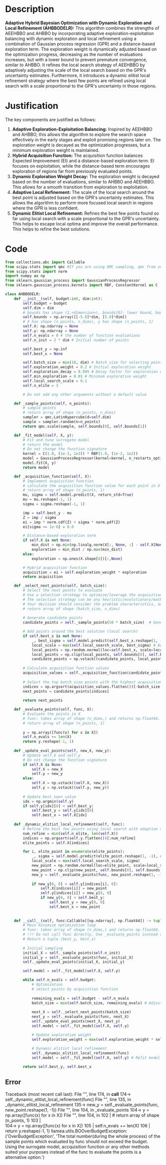 # Description
**Adaptive Hybrid Bayesian Optimization with Dynamic Exploration and Local Refinement (AHBBODELR):** This algorithm combines the strengths of AEEHBBO and AHBBO by incorporating adaptive exploration-exploitation balancing with dynamic exploration and local refinement using a combination of Gaussian process regression (GPR) and a distance-based exploration term. The exploration weight is dynamically adjusted based on the optimization progress, decreasing as the number of evaluations increases, but with a lower bound to prevent premature convergence, similar to AHBBO. It refines the local search strategy of AEEHBBO by adaptively adjusting the scale of the local search based on the GPR's uncertainty estimates. Furthermore, it introduces a dynamic elitist local refinement strategy where the best few points are refined using local search with a scale proportional to the GPR's uncertainty in those regions.

# Justification
The key components are justified as follows:

1.  **Adaptive Exploration-Exploitation Balancing:** Inspired by AEEHBBO and AHBBO, this allows the algorithm to explore the search space effectively in the early stages and exploit promising regions later on. The exploration weight is decayed as the optimization progresses, but a minimum exploration weight is maintained.
2.  **Hybrid Acquisition Function:** The acquisition function balances Expected Improvement (EI) and a distance-based exploration term. EI focuses on exploitation, while the distance-based term encourages exploration of regions far from previously evaluated points.
3.  **Dynamic Exploration Weight Decay:** The exploration weight is decayed based on the number of evaluations, similar to AHBBO and AEEHBBO. This allows for a smooth transition from exploration to exploitation.
4.  **Adaptive Local Refinement:** The scale of the local search around the best point is adjusted based on the GPR's uncertainty estimates. This allows the algorithm to perform more focused local search in regions where the GPR is less confident.
5.  **Dynamic Elitist Local Refinement:** Refines the best few points found so far using local search with a scale proportional to the GPR's uncertainty. This helps to escape local optima and improve the overall performance. This helps to refine the best solutions.

# Code
```python
from collections.abc import Callable
from scipy.stats import qmc #If you are using QMC sampling, qmc from scipy is encouraged. Remove this line if you have better alternatives.
from scipy.stats import norm
import numpy as np
from sklearn.gaussian_process import GaussianProcessRegressor
from sklearn.gaussian_process.kernels import RBF, ConstantKernel as C

class AHBBODELR:
    def __init__(self, budget:int, dim:int):
        self.budget = budget
        self.dim = dim
        # bounds has shape (2,<dimension>), bounds[0]: lower bound, bounds[1]: upper bound
        self.bounds = np.array([[-5.0]*dim, [5.0]*dim])
        # X has shape (n_points, n_dims), y has shape (n_points, 1)
        self.X: np.ndarray = None
        self.y: np.ndarray = None
        self.n_evals = 0 # the number of function evaluations
        self.n_init = 2 * dim # Initial number of points

        self.best_y = np.inf
        self.best_x = None

        self.batch_size = min(10, dim) # Batch size for selecting points
        self.exploration_weight = 0.2 # Initial exploration weight
        self.exploration_decay = 0.995 # Decay factor for exploration weight
        self.min_exploration = 0.01 # Minimum exploration weight
        self.local_search_scale = 0.1
        self.n_elite = 3

        # Do not add any other arguments without a default value

    def _sample_points(self, n_points):
        # sample points
        # return array of shape (n_points, n_dims)
        sampler = qmc.LatinHypercube(d=self.dim)
        sample = sampler.random(n=n_points)
        return qmc.scale(sample, self.bounds[0], self.bounds[1])

    def _fit_model(self, X, y):
        # Fit and tune surrogate model 
        # return the model
        # Do not change the function signature
        kernel = C(1.0, (1e-3, 1e3)) * RBF(1.0, (1e-2, 1e2))
        model = GaussianProcessRegressor(kernel=kernel, n_restarts_optimizer=5, alpha=1e-5)
        model.fit(X, y)
        return model

    def _acquisition_function(self, X):
        # Implement acquisition function 
        # calculate the acquisition function value for each point in X
        # return array of shape (n_points, 1)
        mu, sigma = self.model.predict(X, return_std=True)
        mu = mu.reshape(-1, 1)
        sigma = sigma.reshape(-1, 1)

        imp = self.best_y - mu
        Z = imp / sigma
        ei = imp * norm.cdf(Z) + sigma * norm.pdf(Z)
        ei[sigma <= 1e-6] = 0.0

        # Distance-based exploration term
        if self.X is not None:
            min_dist = np.min(np.linalg.norm(X[:, None, :] - self.X[None, :, :], axis=2), axis=1, keepdims=True)
            exploration = min_dist / np.max(min_dist)
        else:
            exploration = np.ones(X.shape[0])[:,None]

        # Hybrid acquisition function
        acquisition = ei + self.exploration_weight * exploration
        return acquisition

    def _select_next_points(self, batch_size):
        # Select the next points to evaluate
        # Use a selection strategy to optimize/leverage the acquisition function 
        # The selection strategy can be any heuristic/evolutionary/mathematical/hybrid methods.
        # Your decision should consider the problem characteristics, acquisition function, and the computational efficiency.
        # return array of shape (batch_size, n_dims)
        
        # Generate candidate points
        candidate_points = self._sample_points(50 * batch_size)  # Generate more candidates

        # Add points around the best solution (local search)
        if self.best_x is not None:
            _, best_sigma = self.model.predict(self.best_x.reshape(1, -1), return_std=True)
            local_scale = max(self.local_search_scale, best_sigma) # Adaptive local search scale
            local_points = np.random.normal(loc=self.best_x, scale=local_scale, size=(50 * batch_size, self.dim))
            local_points = np.clip(local_points, self.bounds[0], self.bounds[1])
            candidate_points = np.vstack((candidate_points, local_points))
        
        # Calculate acquisition function values
        acquisition_values = self._acquisition_function(candidate_points)
        
        # Select the top batch_size points with the highest acquisition values
        indices = np.argsort(acquisition_values.flatten())[-batch_size:]
        next_points = candidate_points[indices]
        
        return next_points

    def _evaluate_points(self, func, X):
        # Evaluate the points in X
        # func: takes array of shape (n_dims,) and returns np.float64.
        # return array of shape (n_points, 1)
        
        y = np.array([func(x) for x in X])
        self.n_evals += len(X)
        return y.reshape(-1, 1)
    
    def _update_eval_points(self, new_X, new_y):
        # Update self.X and self.y
        # Do not change the function signature
        if self.X is None:
            self.X = new_X
            self.y = new_y
        else:
            self.X = np.vstack((self.X, new_X))
            self.y = np.vstack((self.y, new_y))
        
        # Update best seen value
        idx = np.argmin(self.y)
        if self.y[idx][0] < self.best_y:
            self.best_y = self.y[idx][0]
            self.best_x = self.X[idx]
    
    def _dynamic_elitist_local_refinement(self, func):
        # Refine the best few points using local search with adaptive scale
        num_refine = min(self.n_elite, len(self.X))
        indices = np.argsort(self.y.flatten())[:num_refine]
        elite_points = self.X[indices]

        for i, elite_point in enumerate(elite_points):
            _, sigma = self.model.predict(elite_point.reshape(1, -1), return_std=True)
            local_scale = max(self.local_search_scale, sigma)
            new_point = np.random.normal(loc=elite_point, scale=local_scale, size=self.dim)
            new_point = np.clip(new_point, self.bounds[0], self.bounds[1])
            new_y = self._evaluate_points(func, new_point.reshape(1, -1))
            
            if new_y[0, 0] < self.y[indices[i], 0]:
                self.X[indices[i]] = new_point
                self.y[indices[i]] = new_y[0, 0]
                if new_y[0, 0] < self.best_y:
                    self.best_y = new_y[0, 0]
                    self.best_x = new_point
                    
    
    def __call__(self, func:Callable[[np.ndarray], np.float64]) -> tuple[np.float64, np.array]:
        # Main minimize optimization loop
        # func: takes array of shape (n_dims,) and returns np.float64. 
        # !!! Do not call func directly. Use _evaluate_points instead and be aware of the budget when calling it. !!!
        # Return a tuple (best_y, best_x)
        
        # Initial sampling
        initial_X = self._sample_points(self.n_init)
        initial_y = self._evaluate_points(func, initial_X)
        self._update_eval_points(initial_X, initial_y)

        self.model = self._fit_model(self.X, self.y)

        while self.n_evals < self.budget:
            # Optimization
            # select points by acquisition function
            
            remaining_evals = self.budget - self.n_evals
            batch_size = min(self.batch_size, remaining_evals) # Adjust batch size to budget
            
            next_X = self._select_next_points(batch_size)
            next_y = self._evaluate_points(func, next_X)
            self._update_eval_points(next_X, next_y)
            self.model = self._fit_model(self.X, self.y)

            # Update exploration weight
            self.exploration_weight = max(self.exploration_weight * self.exploration_decay, self.min_exploration)
            
            # Dynamic elitist local refinement
            self._dynamic_elitist_local_refinement(func)
            self.model = self._fit_model(self.X, self.y) # Refit model after refinement

        return self.best_y, self.best_x
```
## Error
 Traceback (most recent call last):
  File "<AHBBODELR>", line 174, in __call__
 174->             self._dynamic_elitist_local_refinement(func)
  File "<AHBBODELR>", line 135, in _dynamic_elitist_local_refinement
 135->             new_y = self._evaluate_points(func, new_point.reshape(1, -1))
  File "<AHBBODELR>", line 104, in _evaluate_points
 104->         y = np.array([func(x) for x in X])
  File "<AHBBODELR>", line 104, in <listcomp>
 102 |         # return array of shape (n_points, 1)
 103 |         
 104->         y = np.array([func(x) for x in X])
 105 |         self.n_evals += len(X)
 106 |         return y.reshape(-1, 1)
llamea.utils.BOOverBudgetException: ('OverBudgetException', 'The total number(during the whole process) of the sample points which evaluated by func should not exceed the budget. Using the surrogate model, accquisition function or any other methods suited your purposes instead of the func to evaluate the points is a alternative option.')
